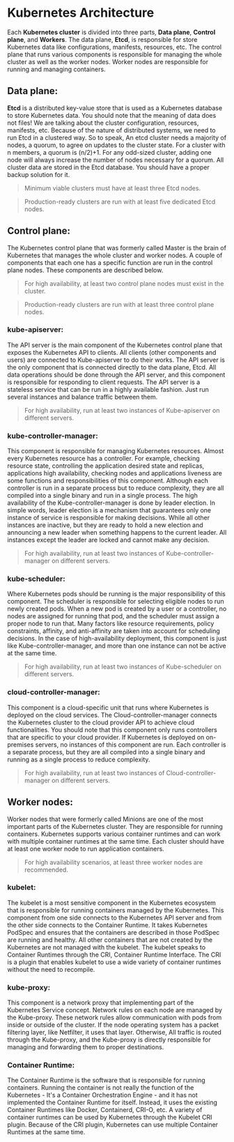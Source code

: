 # Kubernetes Architecture

Each **Kubernetes cluster** is divided into three parts, **Data plane**, **Control plane**, and **Workers**. The data plane, **Etcd**, is responsible for store Kubernetes data like configurations, manifests, resources, etc. The control plane that runs various components is responsible for managing the whole cluster as well as the worker nodes. Worker nodes are responsible for running and managing containers.

## <a name="data-plane">Data plane:</a>

**Etcd** is a distributed key-value store that is used as a Kubernetes database to store Kubernetes data. You should note that the meaning of data does not files! We are talking about the cluster configuration, resources, manifests, etc. Because of the nature of distributed systems, we need to run Etcd in a clustered way. So to speak, An etcd cluster needs a majority of nodes, a quorum, to agree on updates to the cluster state. For a cluster with n members, a quorum is (n/2)+1. For any odd-sized cluster, adding one node will always increase the number of nodes necessary for a quorum. All cluster data are stored in the Etcd database. You should have a proper backup solution for it.

> Minimum viable clusters must have at least three Etcd nodes.

> Production-ready clusters are run with at least five dedicated Etcd nodes.

## <a name="control-plane">Control plane:</a>

The Kubernetes control plane that was formerly called Master is the brain of Kubernetes that manages the whole cluster and worker nodes. A couple of components that each one has a specific function are run in the control plane nodes. These components are described below.

> For high availability, at least two control plane nodes must exist in the cluster.

> Production-ready clusters are run with at least three control plane nodes.

### <a name="kube-apiserver">kube-apiserver:</a>

The API server is the main component of the Kubernetes control plane that exposes the Kubernetes API to clients. All clients (other components and users) are connected to Kube-apiserver to do their works. The API server is the only component that is connected directly to the data plane, Etcd. All data operations should be done through the API server, and this component is responsible for responding to client requests. The API server is a stateless service that can be run in a highly available fashion. Just run several instances and balance traffic between them.

> For high availability, run at least two instances of Kube-apiserver on different servers.

### <a name="kube-controller-manager">kube-controller-manager:</a>

This component is responsible for managing Kubernetes resources. Almost every Kubernetes resource has a controller. For example, checking resource state, controlling the application desired state and replicas, applications high availability, checking nodes and applications liveness are some functions and responsibilities of this component. Although each controller is run in a separate process but to reduce complexity, they are all compiled into a single binary and run in a single process. The high availability of the Kube-controller-manager is done by leader election. In simple words, leader election is a mechanism that guarantees only one instance of service is responsible for making decisions. While all other instances are inactive, but they are ready to hold a new election and announcing a new leader when something happens to the current leader. All instances except the leader are locked and cannot make any decision.

> For high availability, run at least two instances of Kube-controller-manager on different servers.

### <a name="kube-scheduler">kube-scheduler:</a>

Where Kubernetes pods should be running is the major responsibility of this component. The scheduler is responsible for selecting eligible nodes to run newly created pods. When a new pod is created by a user or a controller, no nodes are assigned for running that pod, and the scheduler must assign a proper node to run that. Many factors like resource requirements, policy constraints, affinity, and anti-affinity are taken into account for scheduling decisions. In the case of high-availability deployment, this component is just like Kube-controller-manager, and more than one instance can not be active at the same time.

> For high availability, run at least two instances of Kube-scheduler on different servers.

### <a name="cloud-controller-manager">cloud-controller-manager:</a>

This component is a cloud-specific unit that runs where Kubernetes is deployed on the cloud services. The Cloud-controller-manager connects the Kubernetes cluster to the cloud provider API to achieve cloud functionalities. You should note that this component only runs controllers that are specific to your cloud provider. If Kubernetes is deployed on on-premises servers, no instances of this component are run. Each controller is a separate process, but they are all compiled into a single binary and running as a single process to reduce complexity.

> For high availability, run at least two instances of Cloud-controller-manager on different servers.

## <a name="worker-nodes">Worker nodes:</a>

Worker nodes that were formerly called Minions are one of the most important parts of the Kubernetes cluster. They are responsible for running containers. Kubernetes supports various container runtimes and can work with multiple container runtimes at the same time. Each cluster should have at least one worker node to run application containers.

> For high availability scenarios, at least three worker nodes are recommended.

### <a name="kubelet">kubelet:</a>

The kubelet is a most sensitive component in the Kubernetes ecosystem that is responsible for running containers managed by the Kubernetes. This component from one side connects to the Kubernetes API server and from the other side connects to the Container Runtime. It takes Kubernetes PodSpec and ensures that the containers are described in those PodSpec are running and healthy. All other containers that are not created by the Kubernetes are not managed with the kubelet. The kubelet speaks to Container Runtimes through the CRI, Container Runtime Interface. The CRI is a plugin that enables kubelet to use a wide variety of container runtimes without the need to recompile.

### <a name="kube-proxy">kube-proxy:</a>

This component is a network proxy that implementing part of the Kubernetes Service concept. Network rules on each node are managed by the Kube-proxy. These network rules allow communication with pods from inside or outside of the cluster. If the node operating system has a packet filtering layer, like Netfilter, it uses that layer. Otherwise, All traffic is routed through the Kube-proxy, and the Kube-proxy is directly responsible for managing and forwarding them to proper destinations.

### <a name="container-runtime">Container Runtime:</a>

The Container Runtime is the software that is responsible for running containers. Running the container is not really the function of the Kubernetes - It's a Container Orchestration Engine - and it has not implemented the Container Runtime for itself. Instead, it uses the existing Container Runtimes like Docker, Containerd, CRI-O, etc. A variety of container runtimes can be used by Kubernetes through the Kubelet CRI plugin. Because of the CRI plugin, Kubernetes can use multiple Container Runtimes at the same time.
